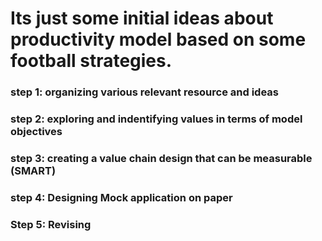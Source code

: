 # Its just some initial ideas about productivity model based on some football strategies.
### step 1: organizing various relevant resource and ideas 
### step 2: exploring and indentifying values in terms of model objectives 
### step 3: creating a value chain design that can be measurable (SMART)
### step 4: Designing Mock application on paper
### Step 5: Revising 

